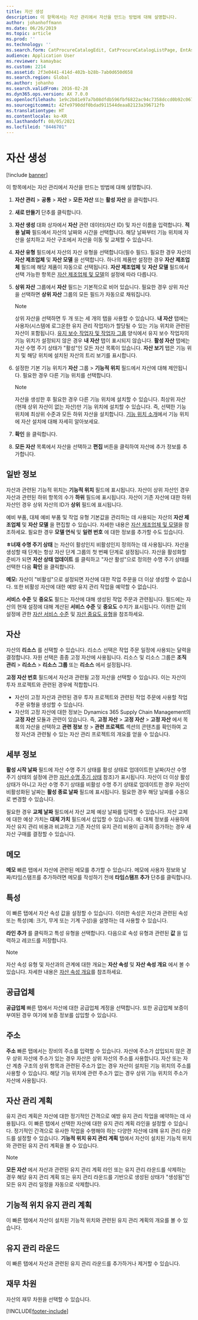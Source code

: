 ```yaml
---
title: 자산 생성
description: 이 항목에서는 자산 관리에서 자산을 만드는 방법에 대해 설명합니다.
author: johanhoffmann
ms.date: 06/26/2019
ms.topic: article
ms.prod: ''
ms.technology: ''
ms.search.form: CatProcureCatalogEdit, CatProcureCatalogListPage, EntAssetObjectTableCopyStructure, EntAssetObjectTableCreate
audience: Application User
ms.reviewer: kamaybac
ms.custom: 2214
ms.assetid: 2f3e0441-414d-402b-b28b-7ab0d650d658
ms.search.region: Global
ms.author: johanho
ms.search.validFrom: 2016-02-28
ms.dyn365.ops.version: AX 7.0.0
ms.openlocfilehash: 1e9c2b81e97a7b08dfdb596fbf6822ac94c7358dccd0b92c0677467dbc0c2e26
ms.sourcegitcommit: 42fe9790ddf0bdad911544deaa82123a396712fb
ms.translationtype: HT
ms.contentlocale: ko-KR
ms.lasthandoff: 08/05/2021
ms.locfileid: "8446701"
---
```

# <a name="create-an-asset"></a>자산 생성

[!include [banner](../../includes/banner.md)]

 

이 항목에서는 자산 관리에서 자산을 만드는 방법에 대해 설명합니다.

1. **자산 관리** > **공통** > **자산** > **모든 자산** 또는 **활성 자산** 을 클릭합니다.
2. **새로 만들기** 단추를 클릭합니다.
3. **자산 생성** 대화 상자에서 **자산** 관련 데이터(자산 ID) 및 자산 이름을 입력합니다. **적용 날짜** 필드에서 자산의 날짜와 시간을 선택합니다. 해당 날짜부터 기능 위치에 자산을 설치하고 자산 구조에서 자산을 이동 및 교체할 수 있습니다.
4. **자산 유형** 필드에서 자산의 자산 유형을 선택합니다(필수 필드). 필요한 경우 자산의 **자산 제조업체** 및 **자산 모델** 을 선택합니다. 하나의 제품만 설정한 경우 **자산 제조업체** 필드에 해당 제품이 자동으로 선택됩니다. **자산 제조업체** 및 **자산 모델** 필드에서 선택 가능한 항목은 [자산 제조업체 및 모델](../setup-for-objects/product-and-model.md)의 설정에 따라 다릅니다.
5. **상위 자산** 그룹에서 **자산** 필드는 기본적으로 비어 있습니다. 필요한 경우 상위 자산을 선택하면 **상위 자산** 그룹의 모든 필드가 자동으로 채워집니다.
    >[!NOTE]  
    >상위 자산을 선택하면 두 개 또는 세 개의 탭을 사용할 수 있습니다. **내 자산** 탭에는 사용자(시스템에 로그온한 유지 관리 작업자)가 할당될 수 있는 기능 위치와 관련된 자산이 포함됩니다. [유지 보수 작업자 및 작업자 그룹](../setup-for-objects/workers-and-worker-groups.md) 양식에서 유지 보수 작업자의 기능 위치가 설정되지 않은 경우 **내 자산** 탭이 표시되지 않습니다. **활성 자산** 탭에는 자산 수명 주기 상태가 "활성"인 모든 자산 목록이 있습니다. **자산 보기** 탭은 기능 위치 및 해당 위치에 설치된 자산의 트리 보기를 표시합니다.

6. 설정한 기본 기능 위치가 **자산** 그룹 > **기능적 위치** 필드에서 자산에 대해 제안됩니다. 필요한 경우 다른 기능 위치를 선택합니다.

    >[!NOTE]
    >자산을 생성한 후 필요한 경우 다른 기능 위치에 설치할 수 있습니다. 최상위 자산(현재 상위 자산이 없는 자산)만 기능 위치에 설치할 수 있습니다. 즉, 선택한 기능 위치에 최상위 수준과 모든 하위 자산을 설치합니다. [기능 위치 소개](../functional-locations/introduction-to-functional-locations.md)에서 기능 위치에 자산 설치에 대해 자세히 알아보세요.

7. **확인** 을 클릭합니다.
8. **모든 자산** 목록에서 자산을 선택하고 **편집** 버튼을 클릭하여 자산에 추가 정보를 추가합니다.

## <a name="general-information"></a>일반 정보

자산과 관련된 기능적 위치는 **기능적 위치** 필드에 표시됩니다. 자산이 상위 자산인 경우 자산과 관련된 하위 항목의 수가 **하위** 필드에 표시됩니다. 자산이 기존 자산에 대한 하위 자산인 경우 상위 자산의 ID가 **상위** 필드에 표시됩니다.

예비 부품, 대체 예비 부품 및 작업 유형 기본값을 관리하는 데 사용되는 자산의 **자산 제조업체** 및 **자산 모델** 을 편집할 수 있습니다. 자세한 내용은 [자산 제조업체 및 모델](../setup-for-objects/product-and-model.md)을 참조하세요. 필요한 경우 **모델 연식** 및 **일련 번호** 에 대한 정보를 추가할 수도 있습니다.

**ㅎ녀재 수명 주기 상태** 는 자산이 활성인지 비활성인지 정의하는 데 사용됩니다. 자산을 생성할 때 단계는 항상 자산 단계 그룹의 첫 번째 단계로 설정됩니다. 자산을 활성화할 준비가 되면 **자산 상태 업데이트** 를 클릭하고 "자산 활성"으로 정의한 수명 주기 상태를 선택한 다음 **확인** 을 클릭합니다.

**메모:** 자산이 "비활성"으로 설정되면 자산에 대한 작업 주문을 더 이상 생성할 수 없습니다. 또한 비활성 자산에 대한 예방 유지 관리 작업을 예약할 수 없습니다.

**서비스 수준** 및 **중요도** 필드는 자산에 대해 생성된 작업 주문과 관련됩니다. 필드에는 자산의 현재 설정에 대해 계산된 **서비스 수준** 및 **중요도** 수치가 표시됩니다. 이러한 값의 설정에 관한 [자산 서비스 수준](../setup-for-objects/object-priorities.md) 및 [자산 중요도 유형](../setup-for-objects/object-criticalities.md)을 참조하세요.

## <a name="asset"></a>자산

자산의 **리소스** 를 선택할 수 있습니다. 리소스 선택은 작업 주문 일정에 사용되는 달력을 결정합니다. 자원 선택은 종종 고정 자산에 사용됩니다. 리소스 및 리소스 그룹은 **조직 관리** > **리소스** > **리소스 그룹** 또는 **리소스** 에서 설정됩니다.

**고정 자산 번호** 필드에서 자산과 관련될 고정 자산을 선택할 수 있습니다. 이는 자산이 투자 프로젝트와 관련된 경우에 적합합니다.

- 자산이 고정 자산과 관련된 경우 투자 프로젝트와 관련된 작업 주문에 사용할 작업 주문 유형을 생성할 수 있습니다. 
- 자산의 고정 자산에 대한 정보는 Dynamics 365 Supply Chain Management의 **고정 자산** 모듈과 관련이 있습니다. 즉, **고정 자산** > **고정 자산** > **고정 자산** 에서 목록의 자산을 선택하고 **관련 정보** 창 > **관련 프로젝트** 섹션의 콘텐츠를 확인하여 고정 자산과 관련될 수 있는 자산 관리 프로젝트의 개요를 얻을 수 있습니다.


## <a name="details"></a>세부 정보

**활성 시작 날짜** 필드에 자산 수명 주기 상태를 활성 상태로 업데이트한 날짜(자산 수명 주기 상태의 설정에 관한 [자산 수명 주기 상태](../setup-for-objects/object-stages.md) 참조)가 표시됩니다. 자산이 더 이상 활성 상태가 아니고 자산 수명 주기 상태를 비활성 수명 주기 상태로 업데이트한 경우 자산이 비활성화된 날짜는 **활성 종료 날짜** 필드에 표시됩니다. 필요한 경우 해당 날짜를 수동으로 변경할 수 있습니다.

필요한 경우 **교체 날짜** 필드에서 자산 교체 예상 날짜를 입력할 수 있습니다. 자산 교체에 대한 예상 가치는 **대체 가치** 필드에서 삽입할 수 있습니다. 예: 대체 정보를 사용하여 자산 유지 관리 비용과 비교하고 기존 자산의 유지 관리 비용이 급격히 증가하는 경우 새 자산 구매를 결정할 수 있습니다.

## <a name="notes"></a>메모

**메모** 빠른 탭에서 자산에 관련된 메모를 추가할 수 있습니다. 메모에 사용자 정보와 날짜/타임스탬프를 추가하려면 메모를 작성하기 전에 **타임스탬프 추가** 단추를 클릭합니다.

## <a name="attributes"></a>특성

이 빠른 탭에서 자산 속성 값을 설정할 수 있습니다. 이러한 속성은 자산과 관련된 속성 또는 특성(예: 크기, 무게 또는 기계 구성)을 설명하는 데 사용할 수 있습니다.

**라인 추가** 를 클릭하고 특성 유형을 선택합니다. 다음으로 속성 유형과 관련된 **값** 을 입력하고 레코드를 저장합니다.

>[!NOTE] 
>자산 속성 유형 및 자산과의 관계에 대한 개요는 **자산 속성** 및 **자산 속성 개요** 에서 볼 수 있습니다. 자세한 내용은 [자산 속성 개요](../objects/object-specification-overview.md)를 참조하세요.

## <a name="vendor"></a>공급업체

**공급업체** 빠른 탭에서 자산에 대한 공급업체 계정을 선택합니다. 또한 공급업체 보증이 부여된 경우 여기에 보증 정보를 삽입할 수 있습니다.

## <a name="address"></a>주소

**주소** 빠른 탭에서는 장비의 주소를 입력할 수 있습니다. 자산에 주소가 삽입되지 않은 경우 상위 자산에 주소가 있는 경우 자산은 상위 자산의 주소를 사용합니다. 자산 또는 자산 계층 구조의 상위 항목과 관련된 주소가 없는 경우 자산이 설치된 기능 위치의 주소를 사용할 수 있습니다. 해당 기능 위치에 관련 주소가 없는 경우 상위 기능 위치의 주소가 자산에 사용됩니다.

## <a name="asset-management-plans"></a>자산 관리 계획

유지 관리 계획은 자산에 대한 정기적인 간격으로 예방 유지 관리 작업을 예약하는 데 사용됩니다. 이 빠른 탭에서 선택한 자산에 대한 유지 관리 계획 라인을 설정할 수 있습니다. 정기적인 간격으로 유사한 작업을 수행해야 하는 다양한 자산에 대해 유지 관리 라운드를 설정할 수 있습니다. **기능적 위치 유지 관리 계획** 탭에서 자산이 설치된 기능적 위치와 관련된 유지 관리 계획을 볼 수 있습니다.

>[!NOTE]
>**모든 자산** 에서 자산과 관련된 유지 관리 계획 라인 또는 유지 관리 라운드를 삭제하는 경우 해당 유지 관리 계획 또는 유지 관리 라운드를 기반으로 생성된 상태가 "생성됨"인 모든 유지 관리 일정을 자동으로 삭제합니다.

## <a name="functional-location-maintenance-plans"></a>기능적 위치 유지 관리 계획

이 빠른 탭에서 자산이 설치된 기능적 위치와 관련된 유지 관리 계획의 개요를 볼 수 있습니다.

## <a name="maintenance-rounds"></a>유지 관리 라운드

이 빠른 탭에서 자산과 관련된 유지 관리 라운드를 추가하거나 제거할 수 있습니다.

## <a name="financial-dimensions"></a>재무 차원

자산의 재무 차원을 선택할 수 있습니다.


[!INCLUDE[footer-include](../../../includes/footer-banner.md)]